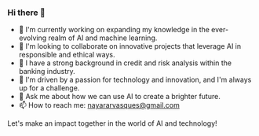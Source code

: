 ### Hi there 👋

- 🔭 I'm currently working on expanding my knowledge in the ever-evolving realm of AI and machine learning.
- 👯 I'm looking to collaborate on innovative projects that leverage AI in responsible and ethical ways.
- 🌱 I have a strong background in credit and risk analysis within the banking industry.
- 🤔 I'm driven by a passion for technology and innovation, and I'm always up for a challenge.
- 💬 Ask me about how we can use AI to create a brighter future.
- 📫 How to reach me: nayararvasques@gmail.com

Let's make an impact together in the world of AI and technology!

<!---
NayaVasques/NayaVasques is a ✨ special ✨ repository because its `README.md` (this file) appears on your GitHub profile.
You can click the Preview link to take a look at your changes.
--->
